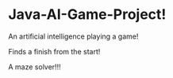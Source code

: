 # Java-AI-Game-Project!

An artificial intelligence playing a game!

Finds a finish from the start!

A maze solver!!!



